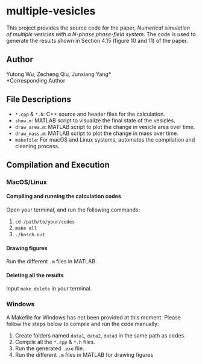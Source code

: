 # multiple-vesicles
This project provides the source code for the paper, *Numerical simulation of multiple vesicles with a N-phase phase-field system*. The code is used to generate the results shown in Section 4.15 (figure 10 and 11) of the paper.

## Author
Yutong Wu, Zecheng Qiu, Junxiang Yang* \
\*Corresponding Author

## File Descriptions
* `*.cpp` & `*.h`: C++ source and header files for the calculation.
* `show.m`: MATLAB script to visualize the final state of the vesicles.
* `draw_area.m`:  MATLAB script to plot the change in vesicle area over time.
* `draw_mass.m`: MATLAB script to plot the change in mass over time.
* `makefile`:  For macOS and Linux systems, automates the compilation and cleaning process.

## Compilation and Execution
### MacOS/Linux

#### Compiling and running the calculation codes
Open your terminal, and run the following commands:
1. `cd /path/to/your/codes`
2. `make all`
3. `./bnsch.out`

#### Drawing figures
Run the different `.m` files in MATLAB.

#### Deleting all the results
Input `make delete` in your terminal.

### Windows
A Makefile for Windows has not been provided at this moment. Please follow the steps below to compile and run the code manually:
1. Create folders named `data1`, `data2`, `data3` in the same path as codes.
2. Compile all the `*.cpp` & `*.h` files.
3. Run the generated `.exe` file.
4. Run the different `.m` files in MATLAB for drawing figures
